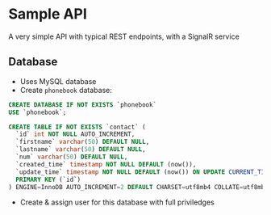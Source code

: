 # Sample API
A very simple API with typical REST endpoints, with a SignalR service

## Database
- Uses MySQL database
- Create `phonebook` database:

```sql
CREATE DATABASE IF NOT EXISTS `phonebook`
USE `phonebook`;

CREATE TABLE IF NOT EXISTS `contact` (
  `id` int NOT NULL AUTO_INCREMENT,
  `firstname` varchar(50) DEFAULT NULL,
  `lastname` varchar(50) DEFAULT NULL,
  `num` varchar(50) DEFAULT NULL,
  `created_time` timestamp NOT NULL DEFAULT (now()),
  `update_time` timestamp NOT NULL DEFAULT (now()) ON UPDATE CURRENT_TIMESTAMP,
  PRIMARY KEY (`id`)
) ENGINE=InnoDB AUTO_INCREMENT=2 DEFAULT CHARSET=utf8mb4 COLLATE=utf8mb4_0900_ai_ci;
```
-  Create & assign user for this database with full priviledges
